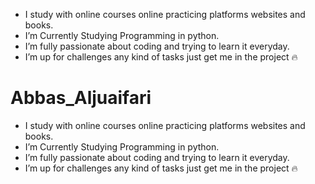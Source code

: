 - I study with online courses online practicing platforms websites and books.
- I’m Currently  Studying  Programming in python.
- I’m fully passionate about coding and trying to learn it everyday.
- I’m up for challenges any kind of tasks just get me in the project 🔥







# Abbas_Aljuaifari
- I study with online courses online practicing platforms websites and books.
- I’m Currently  Studying  Programming in python.
- I’m fully passionate about coding and trying to learn it everyday.
- I’m up for challenges any kind of tasks just get me in the project 🔥
